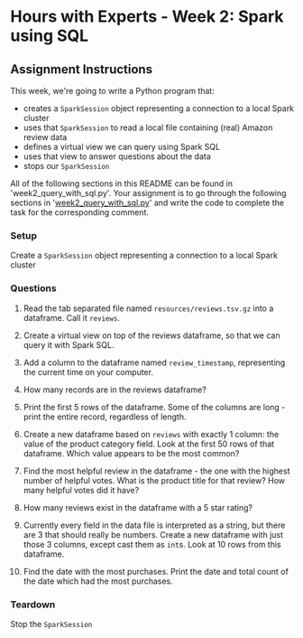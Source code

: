 # Hours with Experts - Week 2: Spark using SQL

## Assignment Instructions

This week, we're going to write a Python program that:

   * creates a `SparkSession` object representing a connection to a local Spark cluster
   * uses that `SparkSession` to read a local file containing (real) Amazon review data
   * defines a virtual view we can query using Spark SQL
   * uses that view to answer questions about the data
   * stops our `SparkSession`

All of the following sections in this README can be found in 'week2_query_with_sql.py'.  Your assignment is to go through the following sections in '[week2_query_with_sql.py](week2_query_with_sql.py)' and write the code to complete the task for the corresponding comment.

### Setup 
Create a `SparkSession` object representing a connection to a local Spark cluster

### Questions

1. Read the tab separated file named `resources/reviews.tsv.gz` into a dataframe. Call it `reviews`.

2. Create a virtual view on top of the reviews dataframe, so that we can query it with Spark SQL.

3. Add a column to the dataframe named `review_timestamp`, representing the current time on your computer. 

4. How many records are in the reviews dataframe? 

5. Print the first 5 rows of the dataframe. Some of the columns are long - print the entire record, regardless of length.

6. Create a new dataframe based on `reviews` with exactly 1 column: the value of the product category field. Look at the first 50 rows of that dataframe. Which value appears to be the most common?

7. Find the most helpful review in the dataframe - the one with the highest number of helpful votes. What is the product title for that review? How many helpful votes did it have?

8. How many reviews exist in the dataframe with a 5 star rating?

9. Currently every field in the data file is interpreted as a string, but there are 3 that should really be numbers. Create a new dataframe with just those 3 columns, except cast them as `int`s. Look at 10 rows from this dataframe.

10. Find the date with the most purchases. Print the date and total count of the date which had the most purchases.

### Teardown 
Stop the `SparkSession`
